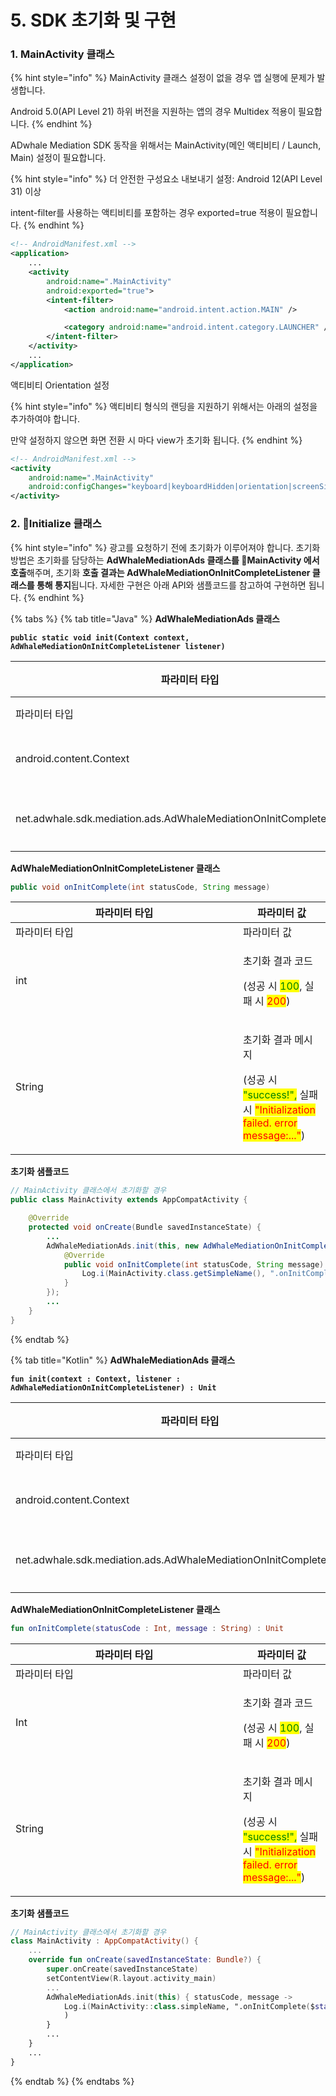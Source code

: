 # 5. SDK 초기화 및 구현

### 1. MainActivity 클래스

{% hint style="info" %}
MainActivity 클래스 설정이 없을 경우 앱 실행에 문제가 발생합니다.

Android 5.0(API Level 21) 하위 버전을 지원하는 앱의 경우 Multidex 적용이 필요합니다.
{% endhint %}

ADwhale Mediation SDK 동작을 위해서는 MainActivity(메인 액티비티 / Launch, Main) 설정이 필요합니다.

{% hint style="info" %}
더 안전한 구성요소 내보내기 설정: Android 12(API Level 31) 이상

intent-filter를 사용하는 액티비티를 포함하는 경우 exported=true 적용이 필요합니다.
{% endhint %}

```xml
<!-- AndroidManifest.xml -->
<application>
    ...
    <activity
        android:name=".MainActivity"
        android:exported="true">
        <intent-filter>
            <action android:name="android.intent.action.MAIN" />

            <category android:name="android.intent.category.LAUNCHER" />
        </intent-filter>
    </activity>
    ...
</application>
```

액티비티 Orientation 설정

{% hint style="info" %}
액티비티 형식의 랜딩을 지원하기 위해서는 아래의 설정을 추가하여야 합니다.

만약 설정하지 않으면 화면 전환 시 마다 view가 초기화 됩니다.
{% endhint %}

```xml
<!-- AndroidManifest.xml -->
<activity
    android:name=".MainActivity"
    android:configChanges="keyboard|keyboardHidden|orientation|screenSize">
</activity>
```

### 2. Initialize 클래스

{% hint style="info" %}
광고를 요청하기 전에 초기화가 이루어져야 합니다. 초기화 방법은 초기화를 담당하는 **AdWhaleMediationAds 클래스를 MainActivity 에서 호출**해주며, 초기화 **호출 결과는 AdWhaleMediationOnInitCompleteListener 클래스를 통해 통지**됩니다. 자세한 구현은 아래 API와 샘플코드를 참고하여 구현하면 됩니다.
{% endhint %}

{% tabs %}
{% tab title="Java" %}
**AdWhaleMediationAds 클래스**

<pre class="language-java"><code class="lang-java"><strong>public static void init(Context context, AdWhaleMediationOnInitCompleteListener listener)
</strong></code></pre>

<table data-header-hidden><thead><tr><th width="348">파라미터 타입</th><th>파라미터 값</th></tr></thead><tbody><tr><td>파라미터 타입</td><td>파라미터 값</td></tr><tr><td>android.content.Context</td><td>Android Main Activity 클래스</td></tr><tr><td>net.adwhale.sdk.mediation.ads.AdWhaleMediationOnInitCompleteListener</td><td>초기화 성공 여부 콜백 리스너</td></tr></tbody></table>

**AdWhaleMediationOnInitCompleteListener 클래스**

```java
public void onInitComplete(int statusCode, String message)
```

<table data-header-hidden><thead><tr><th width="348">파라미터 타입</th><th>파라미터 값</th></tr></thead><tbody><tr><td>파라미터 타입</td><td>파라미터 값</td></tr><tr><td>int</td><td><p>초기화 결과 코드</p><p>(성공 시 <mark style="color:green;">100</mark>, 실패 시 <mark style="color:red;">200</mark>)</p></td></tr><tr><td>String</td><td><p>초기화 결과 메시지</p><p>(성공 시 <mark style="color:green;">"success!",</mark> 실패 시 <mark style="color:red;">"Initialization failed. error message:..."</mark>)</p></td></tr></tbody></table>

**초기화 샘플코드**

```java
// MainActivity 클래스에서 초기화할 경우
public class MainActivity extends AppCompatActivity {

    @Override
    protected void onCreate(Bundle savedInstanceState) {
        ...
        AdWhaleMediationAds.init(this, new AdWhaleMediationOnInitCompleteListener() {
            @Override
            public void onInitComplete(int statusCode, String message) {
                Log.i(MainActivity.class.getSimpleName(), ".onInitComplete(" + statusCode + ", " + message + ");");
            }
        });
        ...
    }
}
```
{% endtab %}

{% tab title="Kotlin" %}
**AdWhaleMediationAds 클래스**

<pre class="language-kotlin"><code class="lang-kotlin"><strong>fun init(context : Context, listener : AdWhaleMediationOnInitCompleteListener) : Unit
</strong></code></pre>

<table data-header-hidden><thead><tr><th width="348">파라미터 타입</th><th>파라미터 값</th></tr></thead><tbody><tr><td>파라미터 타입</td><td>파라미터 값</td></tr><tr><td>android.content.Context</td><td>Android Main Activity 클래스</td></tr><tr><td>net.adwhale.sdk.mediation.ads.AdWhaleMediationOnInitCompleteListener</td><td>초기화 성공 여부 콜백 리스너</td></tr></tbody></table>

**AdWhaleMediationOnInitCompleteListener 클래스**

```kotlin
fun onInitComplete(statusCode : Int, message : String) : Unit
```

<table data-header-hidden><thead><tr><th width="348">파라미터 타입</th><th>파라미터 값</th></tr></thead><tbody><tr><td>파라미터 타입</td><td>파라미터 값</td></tr><tr><td>Int</td><td><p>초기화 결과 코드</p><p>(성공 시 <mark style="color:green;">100</mark>, 실패 시 <mark style="color:red;">200</mark>)</p></td></tr><tr><td>String</td><td><p>초기화 결과 메시지</p><p>(성공 시 <mark style="color:green;">"success!",</mark> 실패 시 <mark style="color:red;">"Initialization failed. error message:..."</mark>)</p></td></tr></tbody></table>

**초기화 샘플코드**

```kotlin
// MainActivity 클래스에서 초기화할 경우
class MainActivity : AppCompatActivity() {
    ...
    override fun onCreate(savedInstanceState: Bundle?) {
        super.onCreate(savedInstanceState)
        setContentView(R.layout.activity_main)
        ...
        AdWhaleMediationAds.init(this) { statusCode, message ->
            Log.i(MainActivity::class.simpleName, ".onInitComplete($statusCode, $message)"
            )
        }
        ...
    }
    ...
}
```
{% endtab %}
{% endtabs %}













